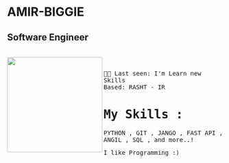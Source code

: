 # AMIR-BIGGIE
## Software Engineer 
<br>
<img align="left" vertical-align="top" width="222" src="https://media.tenor.com/IpAyHtYc--gAAAAi/charizard-flying.gif"><samp><br>


  👨‍💻 Last seen: I'm Learn new Skills<br>
      Based: RASHT - IR<br>
</samp>

# My Skills :
<samp>
 PYTHON ,
 GIT , 
 JANGO , 
 FAST API , 
 ANGIL  , 
 SQL ,  
and more..!
</samp>
<br>

I like Programming :)


